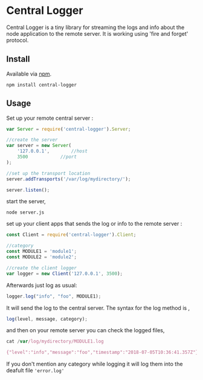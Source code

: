 # Central Logger
Central Logger is a tiny library for streaming the logs and info about the node application to the remote server. It is working using 'fire and forget' protocol.
## Install
Available via <a href="https://www.npmjs.com/" title="npm">npm</a>.
```
npm install central-logger
````
## Usage
Set up your remote central server :
```js
var Server = require('central-logger').Server;

//create the server
var server = new Server(
	'127.0.0.1', 		//host
    3500			//port
);

//set up the transport location
server.addTransports('/var/log/mydirectory/');

server.listen();

```

start the server,

```
node server.js
```

set up your client apps that sends the log or info to the remote server :
```js
const Client = require('central-logger').Client;

//category
const MODULE1 = 'module1';
const MODULE2 = 'module2';

//create the client logger
var logger = new Client('127.0.0.1', 3500);

```

Afterwards just log as usual:

```js
logger.log("info", "foo", MODULE1);
```
It will send the log to the central server. 
The syntax for the log method is ,
```js
log(level, message, category);
```

and then on your remote server you can check the logged files,
```js
cat /var/log/mydirectory/MODULE1.log

{"level":"info","message":"foo","timestamp":"2018-07-05T10:36:41.357Z"}
```
If you don't mention any category while logging it will log them into the deafult file <code>'error.log'</code>